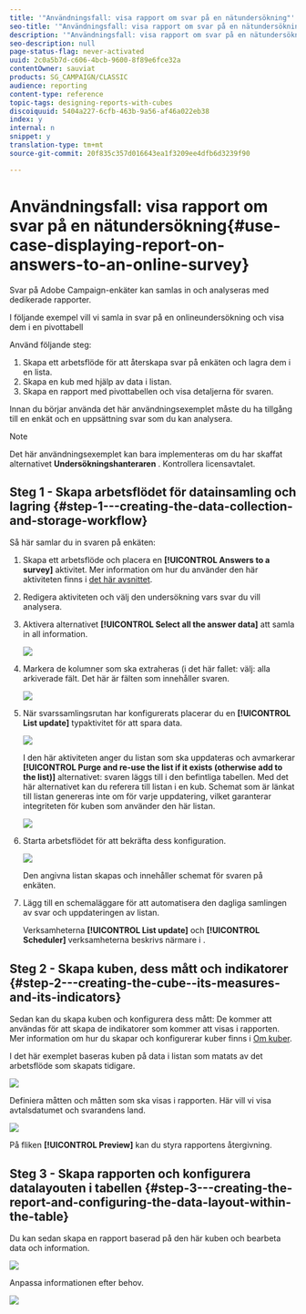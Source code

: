 ```yaml
---
title: '"Användningsfall: visa rapport om svar på en nätundersökning"'
seo-title: '"Användningsfall: visa rapport om svar på en nätundersökning"'
description: '"Användningsfall: visa rapport om svar på en nätundersökning"'
seo-description: null
page-status-flag: never-activated
uuid: 2c0a5b7d-c606-4bcb-9600-8f89e6fce32a
contentOwner: sauviat
products: SG_CAMPAIGN/CLASSIC
audience: reporting
content-type: reference
topic-tags: designing-reports-with-cubes
discoiquuid: 5404a227-6cfb-463b-9a56-af46a022eb38
index: y
internal: n
snippet: y
translation-type: tm+mt
source-git-commit: 20f835c357d016643ea1f3209ee4dfb6d3239f90

---
```



# Användningsfall: visa rapport om svar på en nätundersökning{#use-case-displaying-report-on-answers-to-an-online-survey}

Svar på Adobe Campaign-enkäter kan samlas in och analyseras med dedikerade rapporter.

I följande exempel vill vi samla in svar på en onlineundersökning och visa dem i en pivottabell

Använd följande steg:

1. Skapa ett arbetsflöde för att återskapa svar på enkäten och lagra dem i en lista.
1. Skapa en kub med hjälp av data i listan.
1. Skapa en rapport med pivottabellen och visa detaljerna för svaren.

Innan du börjar använda det här användningsexemplet måste du ha tillgång till en enkät och en uppsättning svar som du kan analysera.

>[!NOTE]
>
>Det här användningsexemplet kan bara implementeras om du har skaffat alternativet **Undersökningshanteraren** . Kontrollera licensavtalet.

## Steg 1 - Skapa arbetsflödet för datainsamling och lagring {#step-1---creating-the-data-collection-and-storage-workflow}

Så här samlar du in svaren på enkäten:

1. Skapa ett arbetsflöde och placera en **[!UICONTROL Answers to a survey]** aktivitet. Mer information om hur du använder den här aktiviteten finns i [det här avsnittet](../../web/using/publish--track-and-use-collected-data.md#using-the-collected-data).
1. Redigera aktiviteten och välj den undersökning vars svar du vill analysera.
1. Aktivera alternativet **[!UICONTROL Select all the answer data]** att samla in all information.

   ![](assets/reporting_usecase_1_01.png)

1. Markera de kolumner som ska extraheras (i det här fallet: välj: alla arkiverade fält. Det här är fälten som innehåller svaren.

   ![](assets/reporting_usecase_1_02.png)

1. När svarssamlingsrutan har konfigurerats placerar du en **[!UICONTROL List update]** typaktivitet för att spara data.

   ![](assets/reporting_usecase_1_04.png)

   I den här aktiviteten anger du listan som ska uppdateras och avmarkerar **[!UICONTROL Purge and re-use the list if it exists (otherwise add to the list)]** alternativet: svaren läggs till i den befintliga tabellen. Med det här alternativet kan du referera till listan i en kub. Schemat som är länkat till listan genereras inte om för varje uppdatering, vilket garanterar integriteten för kuben som använder den här listan.

   ![](assets/reporting_usecase_1_03.png)

1. Starta arbetsflödet för att bekräfta dess konfiguration.

   ![](assets/reporting_usecase_1_05.png)

   Den angivna listan skapas och innehåller schemat för svaren på enkäten.

1. Lägg till en schemaläggare för att automatisera den dagliga samlingen av svar och uppdateringen av listan.

   Verksamheterna **[!UICONTROL List update]** och **[!UICONTROL Scheduler]** verksamheterna beskrivs närmare i .

## Steg 2 - Skapa kuben, dess mått och indikatorer {#step-2---creating-the-cube--its-measures-and-its-indicators}

Sedan kan du skapa kuben och konfigurera dess mått: De kommer att användas för att skapa de indikatorer som kommer att visas i rapporten. Mer information om hur du skapar och konfigurerar kuber finns i [Om kuber](../../reporting/using/about-cubes.md).

I det här exemplet baseras kuben på data i listan som matats av det arbetsflöde som skapats tidigare.

![](assets/reporting_usecase_2_01.png)

Definiera måtten och måtten som ska visas i rapporten. Här vill vi visa avtalsdatumet och svarandens land.

![](assets/reporting_usecase_2_02.png)

På fliken **[!UICONTROL Preview]** kan du styra rapportens återgivning.

## Steg 3 - Skapa rapporten och konfigurera datalayouten i tabellen {#step-3---creating-the-report-and-configuring-the-data-layout-within-the-table}

Du kan sedan skapa en rapport baserad på den här kuben och bearbeta data och information.

![](assets/reporting_usecase_3_01.png)

Anpassa informationen efter behov.

![](assets/reporting_usecase_3_02.png)


